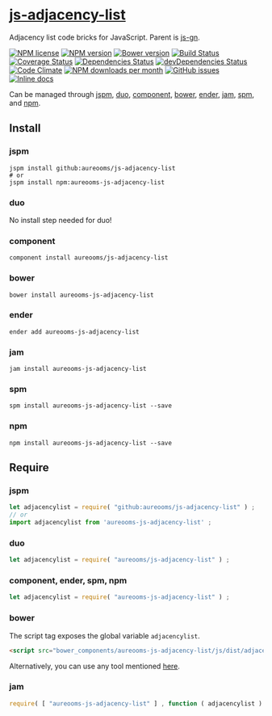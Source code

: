 [js-adjacency-list](http://aureooms.github.io/js-adjacency-list)
==

Adjacency list code bricks for JavaScript. Parent is
[js-gn](http://github.com/aureooms/js-gn).

[![NPM license](http://img.shields.io/npm/l/aureooms-js-adjacency-list.svg?style=flat)](https://raw.githubusercontent.com/aureooms/js-adjacency-list/master/LICENSE)
[![NPM version](http://img.shields.io/npm/v/aureooms-js-adjacency-list.svg?style=flat)](https://www.npmjs.org/package/aureooms-js-adjacency-list)
[![Bower version](http://img.shields.io/bower/v/aureooms-js-adjacency-list.svg?style=flat)](http://bower.io/search/?q=aureooms-js-adjacency-list)
[![Build Status](http://img.shields.io/travis/aureooms/js-adjacency-list.svg?style=flat)](https://travis-ci.org/aureooms/js-adjacency-list)
[![Coverage Status](http://img.shields.io/coveralls/aureooms/js-adjacency-list.svg?style=flat)](https://coveralls.io/r/aureooms/js-adjacency-list)
[![Dependencies Status](http://img.shields.io/david/aureooms/js-adjacency-list.svg?style=flat)](https://david-dm.org/aureooms/js-adjacency-list#info=dependencies)
[![devDependencies Status](http://img.shields.io/david/dev/aureooms/js-adjacency-list.svg?style=flat)](https://david-dm.org/aureooms/js-adjacency-list#info=devDependencies)
[![Code Climate](http://img.shields.io/codeclimate/github/aureooms/js-adjacency-list.svg?style=flat)](https://codeclimate.com/github/aureooms/js-adjacency-list)
[![NPM downloads per month](http://img.shields.io/npm/dm/aureooms-js-adjacency-list.svg?style=flat)](https://www.npmjs.org/package/aureooms-js-adjacency-list)
[![GitHub issues](http://img.shields.io/github/issues/aureooms/js-adjacency-list.svg?style=flat)](https://github.com/aureooms/js-adjacency-list/issues)
[![Inline docs](http://inch-ci.org/github/aureooms/js-adjacency-list.svg?branch=master&style=shields)](http://inch-ci.org/github/aureooms/js-adjacency-list)

Can be managed through [jspm](https://github.com/jspm/jspm-cli),
[duo](https://github.com/duojs/duo),
[component](https://github.com/componentjs/component),
[bower](https://github.com/bower/bower),
[ender](https://github.com/ender-js/Ender),
[jam](https://github.com/caolan/jam),
[spm](https://github.com/spmjs/spm),
and [npm](https://github.com/npm/npm).

## Install

### jspm
```terminal
jspm install github:aureooms/js-adjacency-list
# or
jspm install npm:aureooms-js-adjacency-list
```
### duo
No install step needed for duo!

### component
```terminal
component install aureooms/js-adjacency-list
```

### bower
```terminal
bower install aureooms-js-adjacency-list
```

### ender
```terminal
ender add aureooms-js-adjacency-list
```

### jam
```terminal
jam install aureooms-js-adjacency-list
```

### spm
```terminal
spm install aureooms-js-adjacency-list --save
```

### npm
```terminal
npm install aureooms-js-adjacency-list --save
```

## Require
### jspm
```js
let adjacencylist = require( "github:aureooms/js-adjacency-list" ) ;
// or
import adjacencylist from 'aureooms-js-adjacency-list' ;
```
### duo
```js
let adjacencylist = require( "aureooms/js-adjacency-list" ) ;
```

### component, ender, spm, npm
```js
let adjacencylist = require( "aureooms-js-adjacency-list" ) ;
```

### bower
The script tag exposes the global variable `adjacencylist`.
```html
<script src="bower_components/aureooms-js-adjacency-list/js/dist/adjacency-list.min.js"></script>
```
Alternatively, you can use any tool mentioned [here](http://bower.io/docs/tools/).

### jam
```js
require( [ "aureooms-js-adjacency-list" ] , function ( adjacencylist ) { ... } ) ;
```
